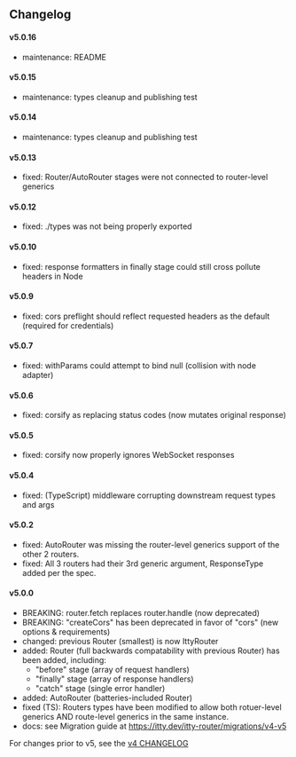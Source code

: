 ## Changelog
#### v5.0.16
  - maintenance: README
#### v5.0.15
  - maintenance: types cleanup and publishing test
#### v5.0.14
  - maintenance: types cleanup and publishing test
#### v5.0.13
  - fixed: Router/AutoRouter stages were not connected to router-level generics
#### v5.0.12
  - fixed: ./types was not being properly exported
#### v5.0.10
  - fixed: response formatters in finally stage could still cross pollute headers in Node
#### v5.0.9
  - fixed: cors preflight should reflect requested headers as the default (required for credentials)
#### v5.0.7
  - fixed: withParams could attempt to bind null (collision with node adapter)
#### v5.0.6
  - fixed: corsify as replacing status codes (now mutates original response)
#### v5.0.5
  - fixed: corsify now properly ignores WebSocket responses
#### v5.0.4
  - fixed: (TypeScript) middleware corrupting downstream request types and args
#### v5.0.2
  - fixed: AutoRouter was missing the router-level generics support of the other 2 routers.
  - fixed: All 3 routers had their 3rd generic argument, ResponseType added per the spec.
#### v5.0.0
  - BREAKING: router.fetch replaces router.handle (now deprecated)
  - BREAKING: "createCors" has been deprecated in favor of "cors" (new options & requirements)
  - changed: previous Router (smallest) is now IttyRouter
  - added: Router (full backwards compatability with previous Router) has been added, including:
    - "before" stage (array of request handlers)
    - "finally" stage (array of response handlers)
    - "catch" stage (single error handler)
  - added: AutoRouter (batteries-included Router)
  - fixed (TS): Routers types have been modified to allow both rotuer-level generics AND route-level generics in the same instance.
  - docs: see Migration guide at https://itty.dev/itty-router/migrations/v4-v5

For changes prior to v5, see the [v4 CHANGELOG](https://github.com/kwhitley/itty-router/edit/v4.x/CHANGELOG.md)
